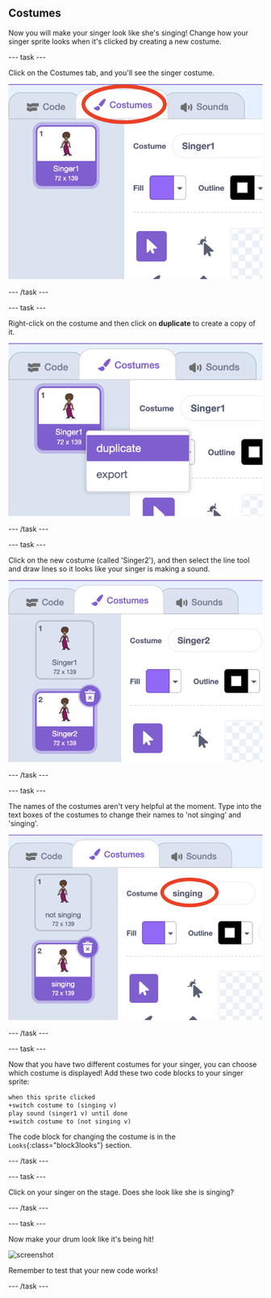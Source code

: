 ## Costumes

Now you will make your singer look like she's singing! Change how your singer sprite looks when it's clicked by creating a new costume.

--- task ---

Click on the Costumes tab, and you'll see the singer costume.

![screenshot](images/band-singer-costume-annotated.png)

--- /task ---

--- task ---

Right-click on the costume and then click on **duplicate** to create a copy of it.

![screenshot](images/band-singer-duplicate.png)

--- /task ---

--- task ---

Click on the new costume (called 'Singer2'), and then select the line tool and draw lines so it looks like your singer is making a sound.

![screenshot](images/band-singer-click.png)

--- /task ---

--- task ---

The names of the costumes aren't very helpful at the moment. Type into the text boxes of the costumes to change their names to 'not singing' and 'singing'.

![screenshot](images/band-singer-name-annotated.png)

--- /task ---

--- task ---

Now that you have two different costumes for your singer, you can choose which costume is displayed! Add these two code blocks to your singer sprite:

```blocks3
when this sprite clicked
+switch costume to (singing v)
play sound (singer1 v) until done
+switch costume to (not singing v)
```

The code block for changing the costume is in the `Looks`{:class="block3looks"} section.

--- /task ---

--- task ---

Click on your singer on the stage. Does she look like she is singing?

--- /task ---

--- task ---

Now make your drum look like it's being hit!

![screenshot](images/band-drum-final.png)

Remember to test that your new code works!

--- /task ---
